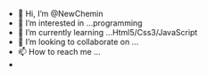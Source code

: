 - 👋 Hi, I’m @NewChemin
- 👀 I’m interested in ...programming
- 🌱 I’m currently learning ...Html5/Css3/JavaScript
- 💞️ I’m looking to collaborate on ...
- 📫 How to reach me ...
- 
<!---
NewChemin/NewChemin is a ✨ special ✨ repository because its `README.md` (this file) appears on your GitHub profile.
You can click the Preview link to take a look at your changes.
--->
